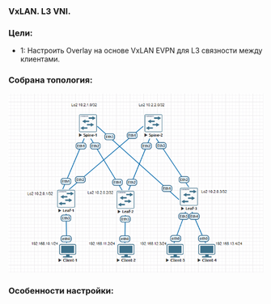### VxLAN. L3 VNI.

### Цели:
- 1: Настроить Overlay на основе VxLAN EVPN для L3 связности между клиентами.

### Собрана топология:
![image](main_topology_lab06.png)

### Особенности настройки:
